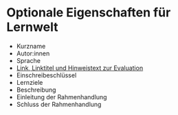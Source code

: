 # Optionale Eigenschaften für Lernwelt

- Kurzname
- Autor:innen
- Sprache
- [Link, Linktitel und Hinweistext zur Evaluation](AWA0050.md)
- Einschreibeschlüssel
- Lernziele
- Beschreibung
- Einleitung der Rahmenhandlung
- Schluss der Rahmenhandlung

